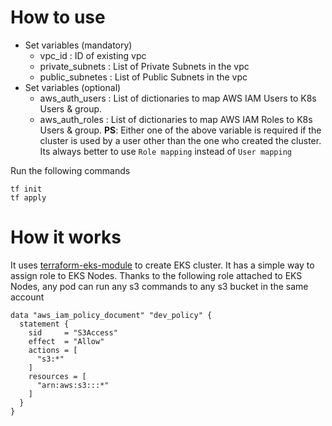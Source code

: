 # How to use

- Set variables (mandatory)
    - vpc_id : ID of existing vpc
    - private_subnets : List of Private Subnets in the vpc
    - public_subnetes : List of Public Subnets in the vpc
- Set variables (optional)
    - aws_auth_users  : List of dictionaries to map AWS IAM Users to K8s Users & group.
    - aws_auth_roles  : List of dictionaries to map AWS IAM Roles to K8s Users & group.
    **PS**: Either one of the above variable is required if the cluster is used by a user other than the one who created the cluster. Its always better to use `Role mapping` instead of `User mapping`

Run the following commands
```
tf init
tf apply
```

# How it works
It uses [terraform-eks-module](https://github.com/terraform-aws-modules/terraform-aws-eks/tree/v19.21.0) to create EKS cluster. It has a simple way to assign role to EKS Nodes. Thanks to the following role attached to EKS Nodes, any pod can run any s3 commands to any s3 bucket in the same account
```
data "aws_iam_policy_document" "dev_policy" {
  statement {
    sid     = "S3Access"
    effect  = "Allow"
    actions = [
      "s3:*"
    ]
    resources = [
      "arn:aws:s3:::*"
    ]
  }
}
```